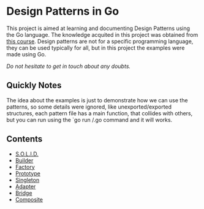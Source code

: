# Design Patterns in Go

This project is aimed at learning and documenting Design Patterns using the Go language.
The knowledge acquited in this project was obtained from [this course](https://www.udemy.com/course/design-patterns-go).
Design patterns are not for a specific programming language, they can be used typically for all, but in this project the examples were made using Go. 

*Do not hesitate to get in touch about any doubts.*

## Quickly Notes

The idea about the examples is just to demonstrate how we can use the patterns, so some details were ignored, like unexported/exported structures,  each pattern file has a main function, that collides with others, but you can run using the `go run <folder>/<file>.go command and it will works.

## Contents

* [S.O.L.I.D.](./SOLID)
* [Builder](./builder)
* [Factory](./factory)
* [Prototype](./prototype)
* [Singleton](./singleton)
* [Adapter](./adapter)
* [Bridge](./bridge)
* [Composite](./composite)